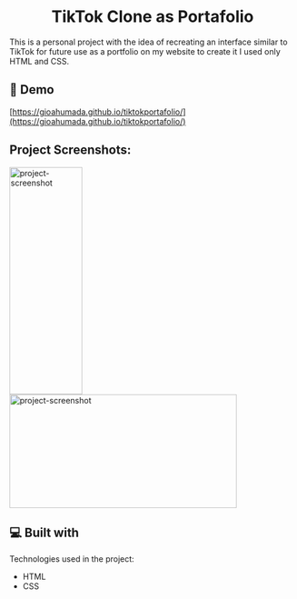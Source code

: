 <h1 align="center" id="title">TikTok Clone as Portafolio</h1>

<p id="description">This is a personal project with the idea of recreating an interface similar to TikTok for future use as a portfolio on my website to create it I used only HTML and CSS.</p>

<h2>🚀 Demo</h2>

[https://gioahumada.github.io/tiktokportafolio/](https://gioahumada.github.io/tiktokportafolio/)

<h2>Project Screenshots:</h2>

<img src="https://i.postimg.cc/WzBCSzMF/tik.png" alt="project-screenshot" width="128" height="400/">

<img src="https://i.postimg.cc/Px9dstWh/Screenshot-2023-08-17-at-11-48-10.png" alt="project-screenshot" width="400" height="200/">

  
  
<h2>💻 Built with</h2>

Technologies used in the project:

*   HTML
*   CSS
